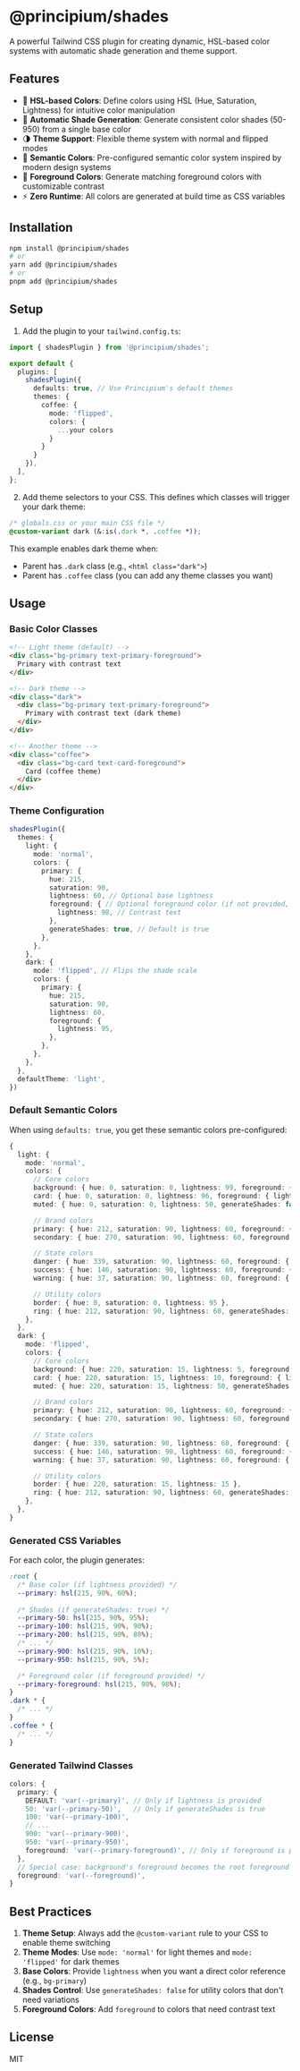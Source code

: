 # @principium/shades

A powerful Tailwind CSS plugin for creating dynamic, HSL-based color systems with automatic shade generation and theme support.

## Features

- 🎨 **HSL-based Colors**: Define colors using HSL (Hue, Saturation, Lightness) for intuitive color manipulation
- 🌈 **Automatic Shade Generation**: Generate consistent color shades (50-950) from a single base color
- 🌗 **Theme Support**: Flexible theme system with normal and flipped modes
- 🎯 **Semantic Colors**: Pre-configured semantic color system inspired by modern design systems
- 🔄 **Foreground Colors**: Generate matching foreground colors with customizable contrast
- ⚡ **Zero Runtime**: All colors are generated at build time as CSS variables

## Installation

```bash
npm install @principium/shades
# or
yarn add @principium/shades
# or
pnpm add @principium/shades
```

## Setup

1. Add the plugin to your `tailwind.config.ts`:

```typescript
import { shadesPlugin } from '@principium/shades';

export default {
  plugins: [
    shadesPlugin({
      defaults: true, // Use Principium's default themes
      themes: {
        coffee: {
          mode: 'flipped',
          colors: {
            ...your colors
          }
        }
      }
    }),
  ],
};
```

2. Add theme selectors to your CSS. This defines which classes will trigger your dark theme:

```css
/* globals.css or your main CSS file */
@custom-variant dark (&:is(.dark *, .coffee *));
```

This example enables dark theme when:
- Parent has `.dark` class (e.g., `<html class="dark">`)
- Parent has `.coffee` class (you can add any theme classes you want)

## Usage

### Basic Color Classes

```html
<!-- Light theme (default) -->
<div class="bg-primary text-primary-foreground">
  Primary with contrast text
</div>

<!-- Dark theme -->
<div class="dark">
  <div class="bg-primary text-primary-foreground">
    Primary with contrast text (dark theme)
  </div>
</div>

<!-- Another theme -->
<div class="coffee">
  <div class="bg-card text-card-foreground">
    Card (coffee theme)
  </div>
</div>
```

### Theme Configuration

```typescript
shadesPlugin({
  themes: {
    light: {
      mode: 'normal',
      colors: {
        primary: {
          hue: 215,
          saturation: 90,
          lightness: 60, // Optional base lightness
          foreground: { // Optional foreground color (if not provided, foreground won't be generated)
            lightness: 98, // Contrast text
          },
          generateShades: true, // Default is true
        },
      },
    },
    dark: {
      mode: 'flipped', // Flips the shade scale
      colors: {
        primary: {
          hue: 215,
          saturation: 90,
          lightness: 60,
          foreground: {
            lightness: 95,
          },
        },
      },
    },
  },
  defaultTheme: 'light',
})
```

### Default Semantic Colors

When using `defaults: true`, you get these semantic colors pre-configured:

```typescript
{
  light: {
    mode: 'normal',
    colors: {
      // Core colors
      background: { hue: 0, saturation: 0, lightness: 99, foreground: { lightness: 5 } },
      card: { hue: 0, saturation: 0, lightness: 96, foreground: { lightness: 5 } },
      muted: { hue: 0, saturation: 0, lightness: 50, generateShades: false },

      // Brand colors
      primary: { hue: 212, saturation: 90, lightness: 60, foreground: { lightness: 98 } },
      secondary: { hue: 270, saturation: 90, lightness: 60, foreground: { lightness: 98 } },

      // State colors
      danger: { hue: 339, saturation: 90, lightness: 60, foreground: { lightness: 98 } },
      success: { hue: 146, saturation: 90, lightness: 60, foreground: { lightness: 5 } },
      warning: { hue: 37, saturation: 90, lightness: 60, foreground: { lightness: 5 } },

      // Utility colors
      border: { hue: 0, saturation: 0, lightness: 95 },
      ring: { hue: 212, saturation: 90, lightness: 60, generateShades: false },
    },
  },
  dark: {
    mode: 'flipped',
    colors: {
      // Core colors
      background: { hue: 220, saturation: 15, lightness: 5, foreground: { lightness: 95 } },
      card: { hue: 220, saturation: 15, lightness: 10, foreground: { lightness: 95 } },
      muted: { hue: 220, saturation: 15, lightness: 50, generateShades: false },

      // Brand colors
      primary: { hue: 212, saturation: 90, lightness: 60, foreground: { lightness: 95 } },
      secondary: { hue: 270, saturation: 90, lightness: 60, foreground: { lightness: 95 } },

      // State colors
      danger: { hue: 339, saturation: 90, lightness: 60, foreground: { lightness: 95 } },
      success: { hue: 146, saturation: 90, lightness: 60, foreground: { lightness: 5 } },
      warning: { hue: 37, saturation: 90, lightness: 60, foreground: { lightness: 5 } },

      // Utility colors
      border: { hue: 220, saturation: 15, lightness: 15 },
      ring: { hue: 212, saturation: 90, lightness: 60, generateShades: false },
    },
  },
}
```

### Generated CSS Variables

For each color, the plugin generates:

```css
:root {
  /* Base color (if lightness provided) */
  --primary: hsl(215, 90%, 60%);
  
  /* Shades (if generateShades: true) */
  --primary-50: hsl(215, 90%, 95%);
  --primary-100: hsl(215, 90%, 90%);
  --primary-200: hsl(215, 90%, 80%);
  /* ... */
  --primary-900: hsl(215, 90%, 10%);
  --primary-950: hsl(215, 90%, 5%);

  /* Foreground color (if foreground provided) */
  --primary-foreground: hsl(215, 90%, 98%);
}
.dark * {
  /* ... */
}
.coffee * {
  /* ... */
}
```

### Generated Tailwind Classes

```typescript
colors: {
  primary: {
    DEFAULT: 'var(--primary)', // Only if lightness is provided
    50: 'var(--primary-50)',   // Only if generateShades is true
    100: 'var(--primary-100)',
    // ...
    900: 'var(--primary-900)',
    950: 'var(--primary-950)',
    foreground: 'var(--primary-foreground)', // Only if foreground is provided
  },
  // Special case: background's foreground becomes the root foreground color
  foreground: 'var(--foreground)',
}
```

## Best Practices

1. **Theme Setup**: Always add the `@custom-variant` rule to your CSS to enable theme switching
2. **Theme Modes**: Use `mode: 'normal'` for light themes and `mode: 'flipped'` for dark themes
3. **Base Colors**: Provide `lightness` when you want a direct color reference (e.g., `bg-primary`)
4. **Shades Control**: Use `generateShades: false` for utility colors that don't need variations
5. **Foreground Colors**: Add `foreground` to colors that need contrast text

## License

MIT